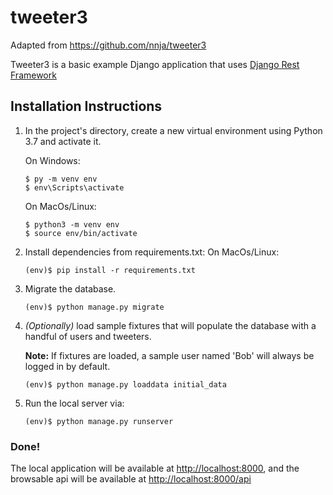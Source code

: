 tweeter3
=======
Adapted from https://github.com/nnja/tweeter3

Tweeter3 is a basic example Django application that uses [Django Rest Framework](https://github.com/encode/django-rest-framework)


## Installation Instructions

1. In the project's directory, create a new virtual environment using Python 3.7 and activate it.

    On Windows:
     ```shell
    $ py -m venv env
    $ env\Scripts\activate
    ```
    On MacOs/Linux:
    ```shell
    $ python3 -m venv env
    $ source env/bin/activate
    ```
    
1. Install dependencies from requirements.txt:
    On MacOs/Linux:
    ```shell
    (env)$ pip install -r requirements.txt
    ```
1. Migrate the database.
    ```shell
    (env)$ python manage.py migrate
    ```
1. *(Optionally)* load sample fixtures that will populate the database with a handful of users and tweeters.

    **Note:** If fixtures are loaded, a sample user named 'Bob' will always be logged in by default.
    ```shell
    (env)$ python manage.py loaddata initial_data
    ```
1. Run the local server via:
    ```shell
    (env)$ python manage.py runserver
    ```

### Done!
The local application will be available at <a href="http://localhost:8000" target="_blank">http://localhost:8000</a>, and the browsable api will be available at <a href="http://localhost:8000/api" target="_blank">http://localhost:8000/api</a>

